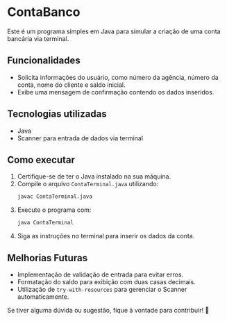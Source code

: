 # ContaBanco

Este é um programa simples em Java para simular a criação de uma conta bancária via terminal.

## Funcionalidades
- Solicita informações do usuário, como número da agência, número da conta, nome do cliente e saldo inicial.
- Exibe uma mensagem de confirmação contendo os dados inseridos.

## Tecnologias utilizadas
- Java
- Scanner para entrada de dados via terminal

## Como executar
1. Certifique-se de ter o Java instalado na sua máquina.
2. Compile o arquivo `ContaTerminal.java` utilizando:
   ```sh
   javac ContaTerminal.java
   ```
3. Execute o programa com:
   ```sh
   java ContaTerminal
   ```
4. Siga as instruções no terminal para inserir os dados da conta.

## Melhorias Futuras
- Implementação de validação de entrada para evitar erros.
- Formatação do saldo para exibição com duas casas decimais.
- Utilização de `try-with-resources` para gerenciar o Scanner automaticamente.

Se tiver alguma dúvida ou sugestão, fique à vontade para contribuir! 🚀

